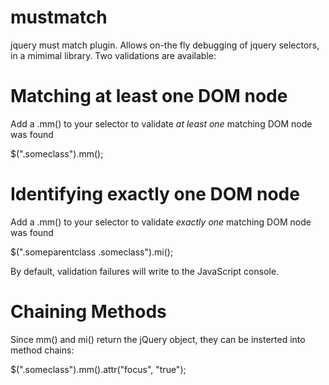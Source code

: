mustmatch
=========

jquery must match plugin.  Allows on-the fly debugging of jquery selectors, in a mimimal library.  Two validations are available:

Matching at least one DOM node
==============================
Add a .mm() to your selector to validate _at least one_ matching DOM node was found

$(".someclass").mm();


Identifying exactly one DOM node
================================
Add a .mm() to your selector to validate _exactly one_ matching DOM node was found

$(".someparentclass .someclass").mi();


By default, validation failures will write to the JavaScript console.

Chaining Methods
================
Since mm() and mi() return the jQuery object, they can be insterted into method chains:

$(".someclass").mm().attr("focus", "true");
